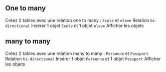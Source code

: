 ## One to many

Créez 2 tables avec une relation one to many : `Ecole` et `eleve`
Relation `bi-directional`
Insérer 1 objet `Ecole` et 1 objet `eleve`
Afficher les objets

## many to many

Créez 2 tables avec une relation many to many : `Personne` et `Passport`
Relation `bi-directional`
Insérer 1 objet `Personne` et 1 objet `Passport`
Afficher les objets
